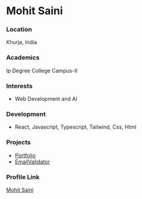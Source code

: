 # Mohit Saini

### Location

Khurja, India

### Academics

Ip Degree College Campus-II

### Interests

- Web Development and AI 

### Development

- React, Javascript, Typescript, Tailwind, Css, Html

### Projects

- [Portfolio](https://github.com/mohitsaini07/my-portfolio)
- [EmailValidator](https://github.com/mohitsaini07/email-validator)

### Profile Link

[Mohit Saini](https://github.com/mohitsaini07)

